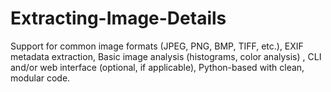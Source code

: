 # Extracting-Image-Details
Support for common image formats (JPEG, PNG, BMP, TIFF, etc.),  EXIF metadata extraction,  Basic image analysis (histograms, color analysis) , CLI and/or web interface (optional, if applicable),  Python-based with clean, modular code.
